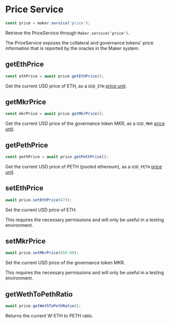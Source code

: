 # Price Service

```javascript
const price = maker.service('price');
```

Retrieve the PriceService through `Maker.service('price')`.

The PriceService exposes the collateral and governance tokens' price information that is
reported by the oracles in the Maker system.

## getEthPrice

```javascript
const ethPrice = await price.getEthPrice();
```

Get the current USD price of ETH, as a `USD_ETH` [price unit](#units).

## getMkrPrice

```javascript
const mkrPrice = await price.getMkrPrice();
```

Get the current USD price of the governance token MKR, as a `USD_MKR` [price unit](#units).

## getPethPrice

```javascript
const pethPrice = await price.getPethPrice();
```

Get the current USD price of PETH (pooled ethereum), as a `USD_PETH` [price unit](#units).

## setEthPrice

```javascript
await price.setEthPrice(475);
```

Set the current USD price of ETH.

This requires the necessary permissions and will only be useful in a testing environment.

## setMkrPrice

```javascript
await price.setMkrPrice(950.00);
```

Set the current USD price of the governance token MKR.

This requires the necessary permissions and will only be useful in a testing environment.

## getWethToPethRatio

```javascript
await price.getWethToPethRatio();
```

Returns the current W-ETH to PETH ratio.
